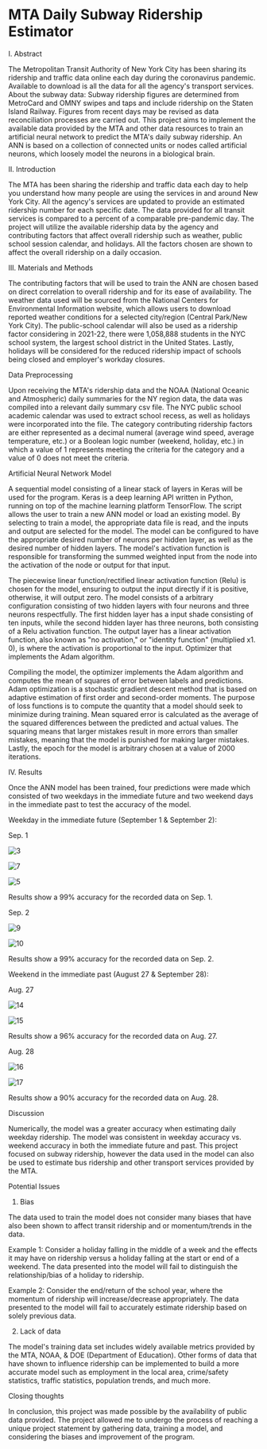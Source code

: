 # MTA Daily Subway Ridership Estimator 

I. Abstract 

The Metropolitan Transit Authority of New York City has been sharing its ridership and traffic data online each day during the coronavirus pandemic. Available to download is all the data for all the agency's transport services. About the subway data: Subway ridership figures are determined from MetroCard and OMNY swipes and taps and include ridership on the Staten Island Railway. Figures from recent days may be revised as data reconciliation processes are carried out. This project aims to implement the available data provided by the MTA and other data resources to train an artificial neural network to predict the MTA's daily subway ridership. An ANN is based on a collection of connected units or nodes called artificial neurons, which loosely model the neurons in a biological brain. 
  
II. Introduction 

The MTA has been sharing the ridership and traffic data each day to help you understand how many people are using the services in and around New York City. All the agency's services are updated to provide an estimated ridership number for each specific date. The data provided for all transit services is compared to a percent of a comparable pre-pandemic day. The project will utilize the available ridership data by the agency and contributing factors that affect overall ridership such as weather, public school session calendar, and holidays. All the factors chosen are shown to affect the overall ridership on a daily occasion. 

III. Materials and Methods 

The contributing factors that will be used to train the ANN are chosen based on direct correlation to overall ridership and for its ease of availability. The weather data used will be sourced from the National Centers for Environmental Information website, which allows users to download reported weather conditions for a selected city/region (Central Park/New York City). The public-school calendar will also be used as a ridership factor considering in 2021-22, there were 1,058,888 students in the NYC school system, the largest school district in the United States. Lastly, holidays will be considered for the reduced ridership impact of schools being closed and employer's workday closures. 

Data Preprocessing 

Upon receiving the MTA's ridership data and the NOAA (National Oceanic and Atmospheric) daily summaries for the NY region data, the data was compiled into a relevant daily summary csv file. The NYC public school academic calendar was used to extract school recess, as well as holidays were incorporated into the file. The category contributing ridership factors are either represented as a decimal numeral (average wind speed, average temperature, etc.) or a Boolean logic number (weekend, holiday, etc.) in which a value of 1 represents meeting the criteria for the category and a value of 0 does not meet the criteria. 
 
Artificial Neural Network Model  

A sequential model consisting of a linear stack of layers in Keras will be used for the program. Keras is a deep learning API written in Python, running on top of the machine learning platform TensorFlow. The script allows the user to train a new ANN model or load an existing model. By selecting to train a model, the appropriate data file is read, and the inputs and output are selected for the model. The model can be configured to have the appropriate desired number of neurons per hidden layer, as well as the desired number of hidden layers. The model's activation function is responsible for transforming the summed weighted input from the node into the activation of the node or output for that input. 

The piecewise linear function/rectified linear activation function (Relu) is chosen for the model, ensuring to output the input directly if it is positive, otherwise, it will output zero. The model consists of a arbitrary configuration consisting of two hidden layers with four neurons and three neurons respectfully. The first hidden layer has a input shade consisting of ten inputs, while the second hidden layer has three neurons, both consisting of a Relu activation function. The output layer has a linear activation function, also known as "no activation," or "identity function" (multiplied x1. 0), is where the activation is proportional to the input. Optimizer that implements the Adam algorithm. 

Compiling the model, the optimizer implements the Adam algorithm and computes the mean of squares of error between labels and predictions. Adam optimization is a stochastic gradient descent method that is based on adaptive estimation of first order and second-order moments. The purpose of loss functions is to compute the quantity that a model should seek to minimize during training. Mean squared error is calculated as the average of the squared differences between the predicted and actual values. The squaring means that larger mistakes result in more errors than smaller mistakes, meaning that the model is punished for making larger mistakes. Lastly, the epoch for the model is arbitrary chosen at a value of 2000 iterations. 

IV. Results 
  
Once the ANN model has been trained, four predictions were made which consisted of two weekdays in the immediate future and two weekend days in the immediate past to test the accuracy of the model.   

Weekday in the immediate future (September 1 & September 2):   

Sep. 1 

![3](https://user-images.githubusercontent.com/112568703/189488376-9dff6fc8-55a2-47c0-84e1-4d55d84f0449.png) 

![7](https://user-images.githubusercontent.com/112568703/189488466-ff9686b9-4f80-44db-94ee-e62eedd7cfc6.png) 

![5](https://user-images.githubusercontent.com/112568703/189488408-2b38b628-fbc8-46a5-aaed-38966e6319fd.png)  

Results show a 99% accuracy for the recorded data on Sep. 1.  

Sep. 2 

![9](https://user-images.githubusercontent.com/112568703/189488497-01f542cd-4e47-4e34-9610-8e4bd32d2cdb.png) 

![10](https://user-images.githubusercontent.com/112568703/189488523-5306f5c8-2b67-458f-9f38-ead735ffbfe3.png) 
  
Results show a 99% accuracy for the recorded data on Sep. 2.  

Weekend in the immediate past (August 27 & September 28): 
  
Aug. 27 

![14](https://user-images.githubusercontent.com/112568703/189488608-94448239-f00c-49f4-bfad-91311dc7ebb6.png) 

![15](https://user-images.githubusercontent.com/112568703/189488612-26d03fdf-4542-4d8f-81ab-b840951582b0.png) 
  
Results show a 96% accuracy for the recorded data on Aug. 27. 
  
Aug. 28  

![16](https://user-images.githubusercontent.com/112568703/189488622-a173ba73-a4f7-44e4-845f-ae173f8acd7f.png) 

![17](https://user-images.githubusercontent.com/112568703/189488635-75839776-c16f-4936-ac9c-7cad86f478f5.png) 

Results show a 90% accuracy for the recorded data on Aug. 28.   

Discussion  

Numerically, the model was a greater accuracy when estimating daily weekday ridership. The model was consistent in weekday accuracy vs. weekend accuracy in both the immediate future and past. This project focused on subway ridership, however the data used in the model can also be used to estimate bus ridership and other transport services provided by the MTA. 

Potential Issues 

1. Bias 

The data used to train the model does not consider many biases that have also been shown to affect transit ridership and or momentum/trends in the data.  

Example 1: Consider a holiday falling in the middle of a week and the effects it may have on ridership versus a holiday falling at the start or end of a weekend. The data presented into the model will fail to distinguish the relationship/bias of a holiday to ridership. 

Example 2: Consider the end/return of the school year, where the momentum of ridership will increase/decrease appropriately. The data presented to the model will fail to accurately estimate ridership based on solely previous data. 

2. Lack of data 

The model's training data set includes widely available metrics provided by the MTA, NOAA, & DOE (Department of Education). Other forms of data that have shown to influence ridership can be implemented to build a more accurate model such as employment in the local area, crime/safety statistics, traffic statistics, population trends, and much more. 

Closing thoughts 

In conclusion, this project was made possible by the availability of public data provided. The project allowed me to undergo the process of reaching a unique project statement by gathering data, training a model, and considering the biases and improvement of the program.  

  

  

 

 
